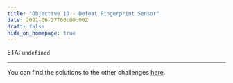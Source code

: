 ```yaml
---
title: "Objective 10 - Defeat Fingerprint Sensor"
date: 2021-06-27T00:00:00Z
draft: false
hide_on_homepage: true
---
```


ETA: `undefined`

------------------

You can find the solutions to the other challenges [here](/post/kringle20/intro/).